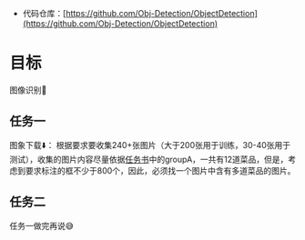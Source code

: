 - 代码仓库：[https://github.com/Obj-Detection/ObjectDetection](https://github.com/Obj-Detection/ObjectDetection)

# 目标
图像识别👀

## 任务一
图象下载⬇️：
根据要求要收集240+张图片（⼤于200张⽤于训练，30-40张用于测试），收集的图片内容尽量依据[任务书](https://github.com/Obj-Detection/ObjectDetection/blob/main/%E5%AE%9E%E4%B9%A0%E4%BB%BB%E5%8A%A1%E5%AE%89%E6%8E%92.pdf)中的groupA，一共有12道菜品，但是，考虑到要求标注的框不少于800个，因此，必须找一个图片中含有多道菜品的图片。

## 任务二
任务一做完再说😅





